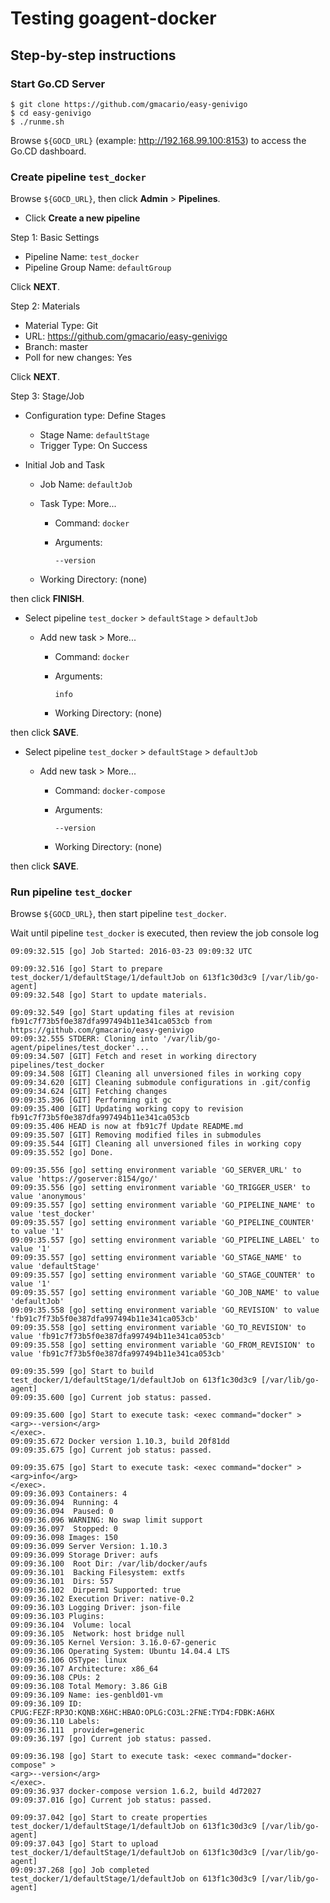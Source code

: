 Testing goagent-docker
======================

Step-by-step instructions
-------------------------

### Start Go.CD Server

```
$ git clone https://github.com/gmacario/easy-genivigo
$ cd easy-genivigo
$ ./runme.sh
```

Browse `${GOCD_URL}` (example: http://192.168.99.100:8153) to access the Go.CD dashboard.

### Create pipeline `test_docker`

Browse `${GOCD_URL}`, then click **Admin** > **Pipelines**.

* Click **Create a new pipeline**

Step 1: Basic Settings

* Pipeline Name: `test_docker`
* Pipeline Group Name: `defaultGroup`

Click **NEXT**.

Step 2: Materials

* Material Type: Git
* URL: https://github.com/gmacario/easy-genivigo
* Branch: master
* Poll for new changes: Yes

Click **NEXT**.

Step 3: Stage/Job

* Configuration type: Define Stages

  - Stage Name: `defaultStage`
  - Trigger Type: On Success


* Initial Job and Task

  - Job Name: `defaultJob`
  - Task Type: More...
    - Command: `docker`
      
    - Arguments:
    
      ```
      --version
      ```
      
  - Working Directory: (none)

then click **FINISH**.

* Select pipeline `test_docker` > `defaultStage` > `defaultJob`

  - Add new task > More...

    - Command: `docker`

    - Arguments:

      ```
      info
      ```

    - Working Directory: (none)

then click **SAVE**.

* Select pipeline `test_docker` > `defaultStage` > `defaultJob`

  - Add new task > More...

    - Command: `docker-compose`

    - Arguments:

      ```
      --version
      ```

    - Working Directory: (none)

then click **SAVE**.

### Run pipeline `test_docker`

Browse `${GOCD_URL}`, then start pipeline `test_docker`.

Wait until pipeline `test_docker` is executed, then review the job console log

```
09:09:32.515 [go] Job Started: 2016-03-23 09:09:32 UTC

09:09:32.516 [go] Start to prepare test_docker/1/defaultStage/1/defaultJob on 613f1c30d3c9 [/var/lib/go-agent]
09:09:32.548 [go] Start to update materials.

09:09:32.549 [go] Start updating files at revision fb91c7f73b5f0e387dfa997494b11e341ca053cb from https://github.com/gmacario/easy-genivigo
09:09:32.555 STDERR: Cloning into '/var/lib/go-agent/pipelines/test_docker'...
09:09:34.507 [GIT] Fetch and reset in working directory pipelines/test_docker
09:09:34.508 [GIT] Cleaning all unversioned files in working copy
09:09:34.620 [GIT] Cleaning submodule configurations in .git/config
09:09:34.624 [GIT] Fetching changes
09:09:35.396 [GIT] Performing git gc
09:09:35.400 [GIT] Updating working copy to revision fb91c7f73b5f0e387dfa997494b11e341ca053cb
09:09:35.406 HEAD is now at fb91c7f Update README.md
09:09:35.507 [GIT] Removing modified files in submodules
09:09:35.544 [GIT] Cleaning all unversioned files in working copy
09:09:35.552 [go] Done.

09:09:35.556 [go] setting environment variable 'GO_SERVER_URL' to value 'https://goserver:8154/go/'
09:09:35.556 [go] setting environment variable 'GO_TRIGGER_USER' to value 'anonymous'
09:09:35.557 [go] setting environment variable 'GO_PIPELINE_NAME' to value 'test_docker'
09:09:35.557 [go] setting environment variable 'GO_PIPELINE_COUNTER' to value '1'
09:09:35.557 [go] setting environment variable 'GO_PIPELINE_LABEL' to value '1'
09:09:35.557 [go] setting environment variable 'GO_STAGE_NAME' to value 'defaultStage'
09:09:35.557 [go] setting environment variable 'GO_STAGE_COUNTER' to value '1'
09:09:35.557 [go] setting environment variable 'GO_JOB_NAME' to value 'defaultJob'
09:09:35.558 [go] setting environment variable 'GO_REVISION' to value 'fb91c7f73b5f0e387dfa997494b11e341ca053cb'
09:09:35.558 [go] setting environment variable 'GO_TO_REVISION' to value 'fb91c7f73b5f0e387dfa997494b11e341ca053cb'
09:09:35.558 [go] setting environment variable 'GO_FROM_REVISION' to value 'fb91c7f73b5f0e387dfa997494b11e341ca053cb'

09:09:35.599 [go] Start to build test_docker/1/defaultStage/1/defaultJob on 613f1c30d3c9 [/var/lib/go-agent]
09:09:35.600 [go] Current job status: passed.

09:09:35.600 [go] Start to execute task: <exec command="docker" >
<arg>--version</arg>
</exec>.
09:09:35.672 Docker version 1.10.3, build 20f81dd
09:09:35.675 [go] Current job status: passed.

09:09:35.675 [go] Start to execute task: <exec command="docker" >
<arg>info</arg>
</exec>.
09:09:36.093 Containers: 4
09:09:36.094  Running: 4
09:09:36.094  Paused: 0
09:09:36.096 WARNING: No swap limit support
09:09:36.097  Stopped: 0
09:09:36.098 Images: 150
09:09:36.099 Server Version: 1.10.3
09:09:36.099 Storage Driver: aufs
09:09:36.100  Root Dir: /var/lib/docker/aufs
09:09:36.101  Backing Filesystem: extfs
09:09:36.101  Dirs: 557
09:09:36.102  Dirperm1 Supported: true
09:09:36.102 Execution Driver: native-0.2
09:09:36.103 Logging Driver: json-file
09:09:36.103 Plugins: 
09:09:36.104  Volume: local
09:09:36.105  Network: host bridge null
09:09:36.105 Kernel Version: 3.16.0-67-generic
09:09:36.106 Operating System: Ubuntu 14.04.4 LTS
09:09:36.106 OSType: linux
09:09:36.107 Architecture: x86_64
09:09:36.108 CPUs: 2
09:09:36.108 Total Memory: 3.86 GiB
09:09:36.109 Name: ies-genbld01-vm
09:09:36.109 ID: CPUG:FEZF:RP3O:KQNB:X6HC:HBAO:OPLG:CO3L:2FNE:TYD4:FDBK:A6HX
09:09:36.110 Labels:
09:09:36.111  provider=generic
09:09:36.197 [go] Current job status: passed.

09:09:36.198 [go] Start to execute task: <exec command="docker-compose" >
<arg>--version</arg>
</exec>.
09:09:36.937 docker-compose version 1.6.2, build 4d72027
09:09:37.016 [go] Current job status: passed.

09:09:37.042 [go] Start to create properties test_docker/1/defaultStage/1/defaultJob on 613f1c30d3c9 [/var/lib/go-agent]
09:09:37.043 [go] Start to upload test_docker/1/defaultStage/1/defaultJob on 613f1c30d3c9 [/var/lib/go-agent]
09:09:37.268 [go] Job completed test_docker/1/defaultStage/1/defaultJob on 613f1c30d3c9 [/var/lib/go-agent]
```

<!-- EOF -->
